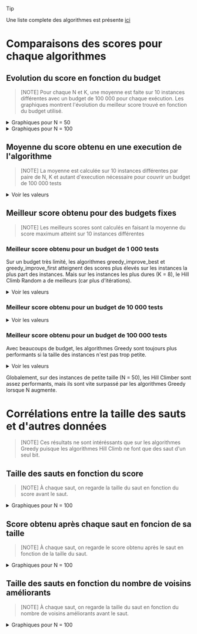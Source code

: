 > [!TIP]
> Une liste complete des algorithmes est présente [ici](algorithmes.md)

# Comparaisons des scores pour chaque algorithmes
## Evolution du score en fonction du budget
> [NOTE]
> Pour chaque N et K, une moyenne est faite sur 10 instances différentes avec un budget de 100 000 pour chaque exécution.
Les graphiques montrent l'évolution du meilleur score trouvé en fonction du budget utilisé.
<details>
<summary>Graphiques pour N = 50</summary>

### K = 1
![score anytime pour les instances 50_1](graphs/50_1_anytime.svg)
### K = 2
![score anytime pour les instances 50_2](graphs/50_2_anytime.svg)
### K = 4
![score anytime pour les instances 50_4](graphs/50_4_anytime.svg)
### K = 8
![score anytime pour les instances 50_8](graphs/50_8_anytime.svg)
</details>

<details>
<summary>Graphiques pour N = 100</summary>

### K = 1
![score anytime pour les instances 100_1](graphs/100_1_anytime.svg)
### K = 2
![score anytime pour les instances 100_2](graphs/100_2_anytime.svg)
### K = 4
![score anytime pour les instances 100_4](graphs/100_4_anytime.svg)
### K = 8
![score anytime pour les instances 100_8](graphs/100_8_anytime.svg)
</details>

## Moyenne du score obtenu en une execution de l'algorithme
> [NOTE]
> La moyenne est calculée sur 10 instances différentes par paire de N, K et autant d'execution nécessaire pour couvrir un budget de 100 000 tests
<details>
<summary>Voir les valeurs</summary>

| instance (N_K)   | greedy_all_best  | greedy_all_first | greedy_all_least | greedy_improve_best | greedy_improve_first | greedy_improve_least | hc_best          | hc_cycle         | hc_first         | hc_least         | hc_random        |
| ---------------- | ---------------- | ---------------- | ---------------- | ---------------- | ---------------- | ---------------- | ---------------- | ---------------- | ---------------- | ---------------- | ---------------- |
| **50_0**         | 32.86717         |<ins>32.878343</ins>| 32.863577        | 32.8673          | 32.86717         | 32.853276        | 32.864414        | 32.864557        | 32.849807        | 32.86576         | 32.859231        |
| **50_1**         | 34.505982        | 34.865144        |<ins>34.882736</ins>| 34.433857        | 34.539119        | 34.377127        | 34.344199        | 34.011655        | 34.024705        | 33.712474        | 34.046067        |
| **50_2**         | 35.740111        | 36.643723        |<ins>36.706148</ins>| 35.636274        | 36.283573        | 36.001905        | 35.49554         | 35.352443        | 35.315575        | 34.97499         | 35.288552        |
| **50_4**         | 35.934489        | 37.021581        |<ins>37.154439</ins>| 35.737288        | 36.835022        | 36.894757        | 35.61568         | 35.580539        | 35.549809        | 35.472421        | 35.536624        |
| **50_8**         | 35.356509        | 36.063725        |<ins>36.144621</ins>| 35.207436        | 36.037906        | 36.134354        | 35.006457        | 35.090134        | 35.099744        | 35.016586        | 35.111085        |
| **100_0**        | 66.42511         |<ins>66.448638</ins>| 66.42511         | 66.424769        | 66.42511         | 66.447823        | 66.43283         | 66.351848        | 66.25454         | 66.43283         | 66.400337        |
| **100_1**        | 68.88609         |<ins>69.669221</ins>| 69.631035        | 68.824216        | 69.188494        | 68.680218        | 68.610697        | 67.988629        | 68.048581        | 67.696882        | 68.131376        |
| **100_2**        | 72.275839        | 74.01429         |<ins>74.199211</ins>| 72.09345         | 73.458098        | 72.406294        | 71.812728        | 71.227985        | 71.159504        | 70.68252         | 71.234019        |
| **100_4**        | 72.790482        | 76.123169        |<ins>76.236187</ins>| 72.537993        | 75.438421        | 75.313229        | 72.143794        | 71.957188        | 71.936709        | 72.516582        | 72.072232        |
| **100_8**        | 71.345418        | 73.63652         |<ins>73.836824</ins>| 71.022922        | 73.550162        | 73.673249        | 70.728405        | 70.996425        | 71.052282        | 71.137039        | 70.922516        |
</details>

## Meilleur score obtenu pour des budgets fixes
> [NOTE]
> Les meilleurs scores sont calculés en faisant la moyenne du score maximum atteint sur 10 instances différentes

### Meilleur score obtenu pour un budget de 1 000 tests
Sur un budget très limité, les algorithmes greedy_improve_best et greedy_improve_first atteignent des scores plus élevés sur les instances la plus part des instances. Mais sur les instances les plus dures (K = 8), le Hill Climb Random a de meilleurs (car plus d'itérations).
<details>
<summary>Voir les valeurs</summary>

| instance (N_K)   | greedy_all_best  | greedy_all_first | greedy_all_least | greedy_improve_best | greedy_improve_first | greedy_improve_least | hc_best          | hc_cycle         | hc_first         | hc_least         | hc_random        |
| ---------------- | ---------------- | ---------------- | ---------------- | ---------------- | ---------------- | ---------------- | ---------------- | ---------------- | ---------------- | ---------------- | ---------------- |
| **50_0**         |<ins>32.86717</ins> | 29.89275         | 27.54098         |<ins>32.86717</ins> |<ins>32.86717</ins> | 30.73164         | 32.03607         |<ins>32.86717</ins> |<ins>32.86717</ins> | 28.09824         |<ins>32.86717</ins> |
| **50_1**         | 34.64719         | 30.22962         | 28.55199         |<ins>34.71314</ins> | 34.57514         | 33.12759         | 33.97159         | 34.42196         | 34.15507         | 28.24408         | 34.50354         |
| **50_2**         | 36.05676         | 32.65756         | 29.69471         | 36.05194         |<ins>36.30271</ins> | 35.43983         | 35.91503         | 36.10439         | 35.77722         | 29.01804         | 36.09961         |
| **50_4**         | 36.49837         | 31.94295         | 27.6205          | 36.63906         |<ins>36.90377</ins> | 35.3351          | 35.84898         | 36.2526          | 35.92693         | 26.20335         | 36.63424         |
| **50_8**         | 35.96935         | 32.53197         | 26.3489          | 35.88613         | 35.76613         | 32.02863         | 35.10636         | 36.28679         | 36.40375         | 26.02113         |<ins>36.48866</ins> |
| **100_0**        |<ins>66.42511</ins> | 54.47805         | 51.37087         |<ins>66.42511</ins> |<ins>66.42511</ins> | 53.99935         | 55.88623         | 64.43622         | 59.51405         | 49.60919         |<ins>66.42511</ins> |
| **100_1**        | 68.64867         | 52.82438         | 51.2954          |<ins>68.81285</ins> | 66.37941         | 57.12866         | 58.86414         | 65.73561         | 61.64481         | 50.25853         | 68.44706         |
| **100_2**        | 72.0822          | 54.33979         | 52.43478         |<ins>72.76593</ins> | 69.13696         | 58.49114         | 60.91994         | 69.62528         | 65.85027         | 50.50332         | 71.69474         |
| **100_4**        | 70.30575         | 56.57087         | 51.78077         |<ins>72.58494</ins> | 64.57741         | 59.70643         | 63.12278         | 70.16371         | 67.84039         | 50.84667         | 72.47889         |
| **100_8**        | 68.45522         | 55.85677         | 50.88909         | 70.18352         | 59.41112         | 53.62663         | 65.15502         | 70.38446         | 69.47161         | 50.12205         |<ins>70.82872</ins> |
</details>

### Meilleur score obtenu pour un budget de 10 000 tests
<details>
<summary>Voir les valeurs</summary>

| instance (N_K)   | greedy_all_best  | greedy_all_first | greedy_all_least | greedy_improve_best | greedy_improve_first | greedy_improve_least | hc_best          | hc_cycle         | hc_first         | hc_least         | hc_random        |
| ---------------- | ---------------- | ---------------- | ---------------- | ---------------- | ---------------- | ---------------- | ---------------- | ---------------- | ---------------- | ---------------- | ---------------- |
| **50_0**         |<ins>32.86717</ins> |<ins>32.86717</ins> |<ins>32.86717</ins> |<ins>32.86717</ins> |<ins>32.86717</ins> |<ins>32.86717</ins> |<ins>32.86717</ins> |<ins>32.86717</ins> |<ins>32.86717</ins> |<ins>32.86717</ins> |<ins>32.86717</ins> |
| **50_1**         | 34.94103         | 34.90085         |<ins>34.97442</ins> | 34.96754         | 34.94613         | 34.77175         | 34.85863         | 34.89397         | 34.80274         | 34.33283         | 34.89312         |
| **50_2**         | 37.11131         |<ins>37.20949</ins> | 37.12244         | 37.01226         | 37.2034          | 36.74583         | 36.79049         | 36.86216         | 36.86174         | 36.05053         | 36.95076         |
| **50_4**         | 37.79061         |<ins>38.10711</ins> | 37.97851         | 37.69093         | 38.08972         | 38.05633         | 37.28213         | 37.67835         | 37.60261         | 36.05817         | 37.68232         |
| **50_8**         | 37.66188         | 37.31819         | 36.73593         | 37.61294         | 37.50139         | 37.38157         | 37.24692         | 37.43335         | 37.5617          | 35.12944         |<ins>37.80115</ins> |
| **100_0**        |<ins>66.42511</ins> | 65.58168         | 62.68496         |<ins>66.42511</ins> |<ins>66.42511</ins> |<ins>66.42511</ins> |<ins>66.42511</ins> |<ins>66.42511</ins> |<ins>66.42511</ins> |<ins>66.42511</ins> |<ins>66.42511</ins> |
| **100_1**        | 69.70592         | 68.66122         | 65.14573         | 69.7076          |<ins>69.72118</ins> | 68.77447         | 69.08229         | 68.92645         | 68.94549         | 67.63292         | 69.29129         |
| **100_2**        | 73.79038         | 72.71978         | 69.46507         |<ins>73.98254</ins> | 73.94096         | 73.07679         | 72.9688          | 72.69555         | 72.32775         | 71.08727         | 73.70689         |
| **100_4**        | 74.58161         | 76.42242         | 70.14368         | 74.92031         |<ins>76.55997</ins> | 75.74231         | 73.67658         | 74.64312         | 74.49308         | 58.98907         | 75.27732         |
| **100_8**        | 73.4802          | 73.45938         | 66.77445         | 73.27804         | 74.05281         |<ins>74.40796</ins> | 72.06762         | 73.13398         | 73.35448         | 54.43737         | 74.12656         |
</details>

### Meilleur score obtenu pour un budget de 100 000 tests
Avec beaucoups de budget, les algorithmes Greedy sont toujours plus performants si la taille des instances n'est pas trop petite.
<details>
<summary>Voir les valeurs</summary>

| instance (N_K)   | greedy_all_best  | greedy_all_first | greedy_all_least | greedy_improve_best | greedy_improve_first | greedy_improve_least | hc_best          | hc_cycle         | hc_first         | hc_least         | hc_random        |
| ---------------- | ---------------- | ---------------- | ---------------- | ---------------- | ---------------- | ---------------- | ---------------- | ---------------- | ---------------- | ---------------- | ---------------- |
| **50_0**         |<ins>32.86717</ins> |<ins>32.86717</ins> |<ins>32.86717</ins> |<ins>32.86717</ins> |<ins>32.86717</ins> |<ins>32.86717</ins> |<ins>32.86717</ins> |<ins>32.86717</ins> |<ins>32.86717</ins> |<ins>32.86717</ins> |<ins>32.86717</ins> |
| **50_1**         |<ins>34.9848</ins>  |<ins>34.9848</ins>  | 34.97942         |<ins>34.9848</ins>  |<ins>34.9848</ins>  |<ins>34.9848</ins>  | 34.96754         | 34.97922         | 34.95975         | 34.81687         |<ins>34.9848</ins>  |
| **50_2**         |<ins>37.329</ins>   | 37.2915          | 37.28097         | 37.31815         | 37.32801         | 37.30879         | 37.2546          | 37.29758         | 37.25478         | 36.79225         | 37.30897         |
| **50_4**         | 38.34996         | 38.59722         |<ins>38.69557</ins> | 38.32615         | 38.65786         | 38.54548         | 38.22188         | 38.53358         | 38.40819         | 37.4375          | 38.44399         |
| **50_8**         | 38.3506          | 38.41285         | 38.3728          | 38.40835         | 38.88409         | 38.41868         | 38.17756         | 38.65516         | 38.24358         | 37.16006         |<ins>38.91033</ins> |
| **100_0**        |<ins>66.42511</ins> |<ins>66.42511</ins> |<ins>66.42511</ins> |<ins>66.42511</ins> |<ins>66.42511</ins> |<ins>66.42511</ins> |<ins>66.42511</ins> |<ins>66.42511</ins> |<ins>66.42511</ins> |<ins>66.42511</ins> |<ins>66.42511</ins> |
| **100_1**        | 69.92123         | 69.93081         | 69.90407         |<ins>69.96401</ins> | 69.93986         | 69.73218         | 69.73996         | 69.61948         | 69.56062         | 68.95904         | 69.70663         |
| **100_2**        | 74.47192         | 74.84078         |<ins>74.92245</ins> | 74.39487         | 74.7697          | 74.45436         | 73.94138         | 74.18519         | 73.79735         | 73.03069         | 74.24453         |
| **100_4**        | 76.13663         | 77.8408          | 77.73532         | 76.62696         |<ins>77.93245</ins> | 77.4047          | 75.38315         | 76.1391          | 75.78376         | 74.31157         | 76.51002         |
| **100_8**        | 74.85355         | 76.11952         | 75.90545         | 74.90298         |<ins>76.6459</ins>  | 75.9813          | 74.58828         | 75.38416         | 75.19425         | 72.07755         | 75.17865         |
</details>

Globalement, sur des instances de petite taille (N = 50), les Hill Climber sont assez performants, mais ils sont vite surpassé par les algorithmes Greedy lorsque N augmente.

# Corrélations entre la taille des sauts et d'autres données
> [NOTE]
> Ces résultats ne sont intéréssants que sur les algorithmes Greedy puisque les algorithmes Hill Climb ne font que des saut d'un seul bit.
## Taille des sauts en fonction du score
> [NOTE]
> À chaque saut, on regarde la taille du saut en fonction du score avant le saut.

<details>
<summary>Graphiques pour N = 100</summary>

### K = 1
![Taille des sauts en fonction du score pour les instances 100_1](graphs/100_1_greedy_jump_size_per_fitness.svg)
### K = 4
![Taille des sauts en fonction du score pour les instances 100_4](graphs/100_4_greedy_jump_size_per_fitness.svg)
### K = 8
![Taille des sauts en fonction du score pour les instances 100_8](graphs/100_8_greedy_jump_size_per_fitness.svg)
</details>

## Score obtenu après chaque saut en foncion de sa taille
> [NOTE]
> À chaque saut, on regarde le score obtenu après le saut en fonction de la taille du saut.

<details>
<summary>Graphiques pour N = 100</summary>

### K = 1
![Score en fonction de la taille des sauts pour les instances 100_1](graphs/100_1_greedy_fitness_after_jump_size.svg)
### K = 4
![Score en fonction de la taille des sauts pour les instances 100_4](graphs/100_4_greedy_fitness_after_jump_size.svg)
### K = 8
![Score en fonction de la taille des sauts pour les instances 100_8](graphs/100_8_greedy_fitness_after_jump_size.svg)
</details>

## Taille des sauts en fonction du nombre de voisins améliorants
> [NOTE]
> À chaque saut, on regarde la taille du saut en fonction du nombre de voisins améliorants avant le saut.

<details>
<summary>Graphiques pour N = 100</summary>

### K = 1
![Taille des sauts en fonction du nombre de voisins améliorants pour les instances 100_1](graphs/100_1_greedy_jump_size_per_neighbor.svg)
### K = 4
![Taille des sauts en fonction du nombre de voisins améliorants pour les instances 100_4](graphs/100_4_greedy_jump_size_per_neighbor.svg)
### K = 8
![Taille des sauts en fonction du nombre de voisins améliorants pour les instances 100_8](graphs/100_8_greedy_jump_size_per_neighbor.svg)
</details>